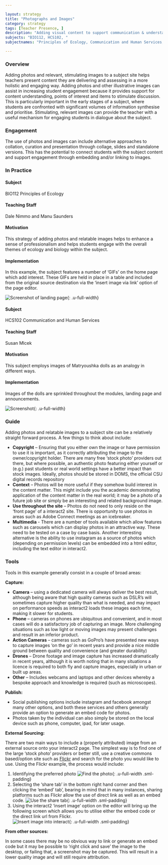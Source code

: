 ```yaml
---

layout: strategy
title: "Photographs and Images"
category: strategy
tags: [Teacher Presence, ]
description: "Adding visual content to support communication & understanding."
subjects: "BIO112, HCS102, "
subjectnames: "Principles of Ecology, Communication and Human Services, "

---
```


### Overview

Adding photos and relevant, stimulating images to a subject site helps teachers present content they are delivering and assessing in a more holistic and engaging way. Adding photos and other illustrative images can assist in increasing student engagement because it provides support for content understanding, points of interest and items to stimulate discussion. This is particularly important in the early stages of a subject, where students are confronted with significant volumes of information synthesise and prioritise. Stimulating, relevant images can provide the teacher with a useful mechanism for engaging students in dialogue about the subject.

### Engagement

The use of photos and images can include alternative approaches to collation, curation and presentation through collage, slides and standalone versions. This has the potential to connect students with the subject content and support engagement through embedding and/or linking to images.

### In Practice
<div class="u-release practice" >

<div class="practice-item">
<div class="practice-content" markdown="1">

#### Subject

BIO112 Principles of Ecology

#### Teaching Staff

Dale Nimmo and Manu Saunders

#### Motivation

This strategy of adding photos and relatable images helps to enhance a sense of professionalism and helps students engage with the overall themes of ecology and biology within the subject.

#### Implementation

In this example, the subject features a number of ‘GIFs’ on the home page which add interest. These GIFs are held in place in a table and included from the original source destination via the ‘insert image via link’ option of the page editor.

![Screenshot of landing page](../images/practices/Photographs-Relatable-Images-1.png){: .u-full-width}

</div>
</div>

<div class="practice-item">
<div class="practice-content" markdown="1">

#### Subject

HCS102 Communication and Human Services

#### Teaching Staff

Susan Mlcek

#### Motivation

This subject employs images of Matryoushka dolls as an analogy in different ways.

#### Implementation

Images of the dolls are sprinkled throughout the modules, landing page and announcements.

![Screenshot](../images/practices/Photographs-Relatable-Images-2.png){: .u-full-width}

</div>
</div>
</div>

### Guide

Adding photos and relatable images to a subject site can be a relatively straight forward process. A few things to think about include:

* **Copyright** – Ensuring that you either own the image or have permission to use it is important, as it correctly attributing the image to the owner/copyright holder. There are many free ‘stock photo’ providers out there, but where possible, an authentic photo featuring either yourself or (e.g.) past students or real world settings have a better impact than stock images. Ideally, photos should be stored in DOMS, the official CSU digital records repository
* **Context** – Photos will be more useful if they somehow build interest in the content matter. This might include you the academic demonstrating application of the content matter in the real world; it may be a photo of a future job site or simply be an interesting and related background image.
* **Use throughout the site** – Photos do not need to only reside on the ‘front page’ of a interact2 site. There is opportunity to use photos in areas such as Adobe Connect meetings as an icebreaker.
* **Multimedia** - There are a number of tools available which allow features such as carousels which can display photos in an attractive way. These need to be tested on a case by case basis. Another interesting alternative is the ability to use instagram as a source of photos which (depending on permission levels) can be embedded into a html editor, including the text editor in interact2.

### Tools

Tools in this example generally consist in a couple of broad areas:

**Capture:**

* **Camera** – using a dedicated camera will always deliver the best result, although being aware that high quality cameras such as DSLR’s will sometimes capture higher quality than what is needed, and may impact on performance speeds as interact2 loads these images each time, making it slower for students.
* **Phone** – cameras on phones are ubiquitous and convenient, and in most cases will do a satisfactory job of capturing an image. More challenging situations such as low light or moving images may present challenges and result in an inferior product.
* **Action Cameras** – cameras such as GoPro’s have presented new ways to capture images ‘on the go’ in recent years and provide a nice middle ground between quality and convenience (and greater durability)
* **Drones** – Drone footage and image capture has increased dramatically in recent years, although it is worth noting that in many situations a licence is required to both fly and capture images, especially in urban or built up areas.   
* **Other** – Includes webcams and laptops and other devices whereby a bespoke approach and knowledge is required (such as microscopes).

**Publish:**

* Social publishing options include instagram and facebook amongst many other options, and both these services and others generally provide an option to generate an embed code for photos.
* Photos taken by the individual can also simply be stored on the local device such as phone, computer, ipad, for later usage.

**External Sourcing:**

There are two main ways to include a (properly attributed) image from an external source onto your interact2 page. The simplest way is to find one of the large ‘stock photo’ providers or better still, use a creative commons based/option site such as [Flickr](https://www.flickr.com/creativecommons/) and search for the photo you would like to use. Using the Flickr example, the process would include:

1. Identifying the preferred photo
![Find the photo](../images/practices/Photographs-and-Images-1.png){: .u-full-width .sml-padding}
2. Selecting the ‘share tab’ in the bottom right hand corner and then clicking the ‘embed’ tab’, bearing in mind that in many instances, sharing platforms such as Flickr allow the use of direct link as well as an embed code.
![Use the share tab](../images/practices/Photographs-and-Images-2.png){: .u-full-width .sml-padding}
3. Using the interact2 ‘insert image’ option on the editor will bring up the following screen which allows you to utilise either the embed code or the direct link url from Flickr.  
![Insert image into interact](../images/practices/Photographs-and-Images-3.jpg){: .u-full-width .sml-padding}

**From other sources:**

In some cases there may be no obvious way to link or generate an embed code but it may be possible to ‘right click and save’ the image to the desktop, or failing that, a screenshot may be captured. This will result in a lower quality image and will still require attribution.  
